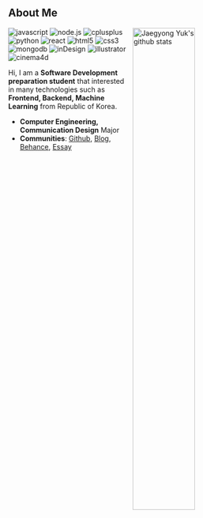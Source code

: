## About Me

<img align="right" alt="Jaegyong Yuk's github stats" width="50%" src="https://github-readme-stats.vercel.app/api?username=yjglab&show_icons=true">

![javascript](http://img.shields.io/badge/-JavaScript-F7DF1E?style=flat-square&logo=javascript&logoColor=white)
![node.js](http://img.shields.io/badge/-Node.js-339933?style=flat-square&logo=Node.js&logoColor=white)
![cplusplus](http://img.shields.io/badge/-C++-00599C?style=flat-square&logo=C++&logoColor=white)
![python](http://img.shields.io/badge/-Python-3776AB?style=flat-square&logo=Python&logoColor=white)
![react](http://img.shields.io/badge/-React-61DAFB?style=flat-square&logo=React&logoColor=white)
![html5](http://img.shields.io/badge/-HTML5-E34F26?style=flat-square&logo=html5&logoColor=white)
![css3](http://img.shields.io/badge/-CSS3-1572B6?style=flat-square&logo=css3&logoColor=white)
![mongodb](http://img.shields.io/badge/-MongoDB-47A248?style=flat-square&logo=MongoDB&logoColor=white)
![inDesign](http://img.shields.io/badge/-InDesign-EE3D8F?style=flat-square&logo=InDesign&logoColor=white)
![illustrator](http://img.shields.io/badge/-Illustrator-FF9A00?style=flat-square&logo=Illustrator&logoColor=white)
![cinema4d](http://img.shields.io/badge/-Cinema%204D-011A6A?style=flat-square&logo=cinema4d&logoColor=white)

<!-- ![go](http://img.shields.io/badge/-Go-00ADD8?style=flat-square&logo=go&logoColor=white) -->
<!-- ![php](http://img.shields.io/badge/-PHP-777BB4?style=flat-square&logo=php&logoColor=white) -->

Hi, I am a **Software Development preparation student** that interested in many technologies such as **Frontend, Backend, Machine Learning** from Republic of Korea.

- **Computer Engineering, Communication Design** Major
- **Communities**: [Github](https://github.com/yjglab), [Blog](https://yjg-lab.tistory.com), [Behance](https://www.behance.net/yukjaegyong), [Essay]()
